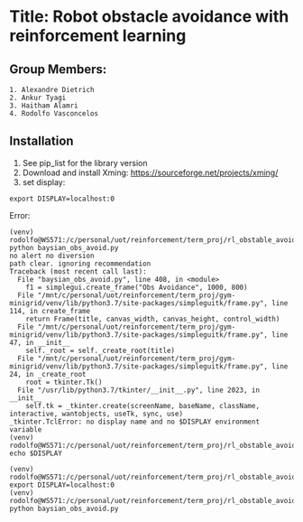 # Title: Robot obstacle avoidance with reinforcement learning

## Group Members:
    1. Alexandre Dietrich
    2. Ankur Tyagi
    3. Haitham Alamri
    4. Rodolfo Vasconcelos

## Installation

1) See pip_list for the library version
2) Download and install Xming: https://sourceforge.net/projects/xming/
3) set display:
```
export DISPLAY=localhost:0
```

Error:

```
(venv) rodolfo@WS571:/c/personal/uot/reinforcement/term_proj/rl_obstable_avoidance/bayesian$ python baysian_obs_avoid.py
no alert no diversion
path clear. ignoring recommendation
Traceback (most recent call last):
  File "baysian_obs_avoid.py", line 408, in <module>
    f1 = simplegui.create_frame("Obs Avoidance", 1000, 800)
  File "/mnt/c/personal/uot/reinforcement/term_proj/gym-minigrid/venv/lib/python3.7/site-packages/simpleguitk/frame.py", line 114, in create_frame
    return Frame(title, canvas_width, canvas_height, control_width)
  File "/mnt/c/personal/uot/reinforcement/term_proj/gym-minigrid/venv/lib/python3.7/site-packages/simpleguitk/frame.py", line 47, in __init__
    self._root = self._create_root(title)
  File "/mnt/c/personal/uot/reinforcement/term_proj/gym-minigrid/venv/lib/python3.7/site-packages/simpleguitk/frame.py", line 24, in _create_root
    root = tkinter.Tk()
  File "/usr/lib/python3.7/tkinter/__init__.py", line 2023, in __init__
    self.tk = _tkinter.create(screenName, baseName, className, interactive, wantobjects, useTk, sync, use)
_tkinter.TclError: no display name and no $DISPLAY environment variable
(venv) rodolfo@WS571:/c/personal/uot/reinforcement/term_proj/rl_obstable_avoidance/bayesian$ echo $DISPLAY

(venv) rodolfo@WS571:/c/personal/uot/reinforcement/term_proj/rl_obstable_avoidance/bayesian$ export DISPLAY=localhost:0
(venv) rodolfo@WS571:/c/personal/uot/reinforcement/term_proj/rl_obstable_avoidance/bayesian$ python baysian_obs_avoid.py
```